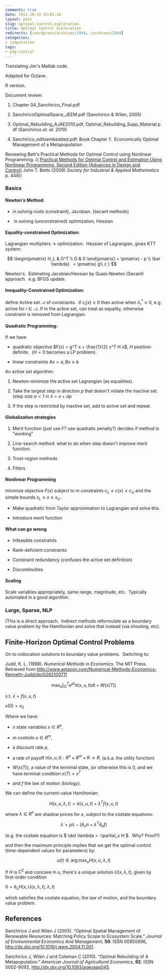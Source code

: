 ```yaml
---
comments: true
date: 2011-10-19 23:01:10
layout: post
slug: optimal-control-exploration
title: Optimal Control Exploration
redirects: [/wordpress/archives/2944, /archives/2944]
categories:
- computation
tags:
- pdg-control
---
```


Translating Jim's Matlab code.

Adapted for Octave.

R version.

Document review:



	
  1. Chapter 04_Sanchirico_Final.pdf

	
  2. SanchiricoOptimalSpace_JEEM.pdf (Sanchirico & Wilen, 2005)

	
  3. Optimal_Rebuilding_AJAE2010.pdf, Optimal_Rebuilding_Supp_Material.pdf (Sanchirico _et. al._ 2010)

	
  4. Sanchirico_editsembedded.pdf: Book Chapter 1:  Economically Optimal Management of a Metapopulation


Reviewing Bett's Practical Methods for Optimal Control using Nonlinear Programming. (( [Practical Methods for Optimal Control and Estimation Using Nonlinear Programming, Second Edition (Advances in Design and Control)](http://www.mendeley.com/library/#) John T. Betts (2009) _Society for Industrial & Applied Mathematics_ p. 448))


### Basics




#### Newton's Method:





	
  * in solving roots (constraint), Jacobian. (secant methods)

	
  *  in solving (unconstrained) optimization, Hessian




#### Equality-constrained Optimization:


Lagrangian multipliers -> optimization.  Hessian of Lagrangian, gives KTT system:

$$ \begin{pmatrix} H_L & G^T \\ G & 0 \end{pmatrix} = \pmatrix{ - p \\ \bar \lambda}   = \pmatrix{ g\\ c } $$

Newton's.  Estimating Jacobian/Hessian by Quasi-Newton (Secant) approach.  e.g. BFGS update.


#### Inequality-Constrained Optimization:


define Active set $\mathcal A$ of constraints.  if $c_i(x) \geq 0$ then active when $\lambda_i^* \geq 0$, e.g. active for $i \in \mathcal{A}$. If in the active set, can treat as equality, otherwise constraint is removed from Lagrangian.


#### Quadratic Programming:


If we have



	
  * quadratic objective $F(x) = g^T x + \frac{1}{2} x^T H x$, $H$ positive-definite.  ($H = 0$ becomes a LP problem).

	
  * linear constraints $Ax = a, Bx \geq b$


An active set algorithm:

	
  1. Newton-minimize the active set Lagrangian (as equalities).

	
  2. Take the largest step in direction $p$ that doesn't violate the inactive set. (step size $\alpha  < 1$ in $\bar x = x + \alpha p$

	
  3. If the step is restricted by inactive set, add to active set and repeat.




#### Globalization strategies








	
  1. Merit function (just use F? use quadratic penalty?) decides if method is "working"

	
  2. Line-search method: what to do when step doesn't improve merit function.

	
  3. Trust-region methods

	
  4. Filters




#### Nonlinear Programming


minimize objective $F(x)$ subject to $m$ constraints $c_L \leq c(x) \leq c_U$ and the simple bounds $x_L \leq x \leq x_U$ .



	
  * Make quadratic from Taylor approximation to Lagrangian and solve this.

	
  * Introduce merit function




#### What can go wrong





	
  * Infeasible constraints

	
  * Rank-deficient constraints

	
  * Constraint redundancy (confuses the active set definition)

	
  * Discontinuities




#### Scaling


Scale variables appropriately, same range, magnitude, etc.  Typically automated in a good algorithm.


### Large, Sparse, NLP


(This is a direct approach.  Indirect methods reformulate as a boundary value problem by the Hamiltonian and solve that instead (via shooting, etc).


## Finite-Horizon Optimal Control Problems


On to collocation solutions to boundary value problems.  Switching to:

Judd, K. L. (1998). _Numerical Methods in Economics._ The MIT Press. Retrieved from http://www.amazon.com/Numerical-Methods-Economics-Kenneth-Judd/dp/0262100711

$$\max_u \int_O^T e^{\rho t} \pi(x,u,t) dt + W(x(T)) $$

s.t. $\dot x = f(x,u,t)$

$x(0) = x_0$

Where we have:



	
  * $n$ state variables $x \in R^n$,

	
  * $m$ controls $u \in R^m$,

	
  * a discount rate $\rho$,

	
  * a rate of payoff $\pi(x,u,t) : R^n \times R^m \times R \to R$, (a.k.a. the utility function)

	
  * $W(x(T))$, a value of the terminal state, (or otherwise this is 0, and we have terminal condition $x(T) = x^T$

	
  * and $f$ the law of motion (biology).


We can define the current-value Hamiltonian:

$$ H(x, u, \lambda, t) = \pi(x,u,t) + \lambda^T f(x,u,t) $$

where $\lambda \in R^n$ are shadow prices for $x$, subject to the costate equations:

$$ \dot \lambda = \rho \lambda - (\partial_x \pi + \lambda^T \partial_x f ) $$

(e.g. the costate equation is $ \dot \lambda = -\partial_x H $.  Why? Proof?)

and then the maximum principle implies that we get the optimal control (time-dependent values for parameters) by:

$$ u(t) \in \arg \max_u H(x,u, \lambda, t) $$

If $H$ is $C^2$ and concave in $u$, there's a unique solution $U(x,\lambda,t)$, given by first-order condition

$0 = \partial_u H(x, U(x,\lambda,t), \lambda, t)$

which satisfies the costate equation, the law of motion, and the boundary value problem.


## References

<p>Sanchirico J and Wilen J (2005).
&ldquo;Optimal Spatial Management of Renewable Resources: Matching Policy Scope to Ecosystem Scale.&rdquo;
<EM>Journal of Environmental Economics And Management</EM>, <B>50</B>.
ISSN 00950696, <a href="http://dx.doi.org/10.1016/j.jeem.2004.11.001">http://dx.doi.org/10.1016/j.jeem.2004.11.001</a>.
<p>Sanchirico J, Wilen J and Coleman C (2010).
&ldquo;Optimal Rebuilding of A Metapopulation.&rdquo;
<EM>American Journal of Agricultural Economics</EM>, <B>92</B>.
ISSN 0002-9092, <a href="http://dx.doi.org/10.1093/ajae/aaq045">http://dx.doi.org/10.1093/ajae/aaq045</a>.
